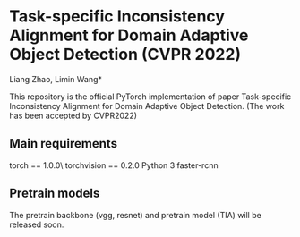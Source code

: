 # Task-specific Inconsistency Alignment for Domain Adaptive Object Detection (CVPR 2022)

Liang Zhao, Limin Wang*

This repository is the official PyTorch implementation of paper Task-specific Inconsistency Alignment for Domain Adaptive Object Detection. (The work has been accepted by CVPR2022)

## Main requirements
torch == 1.0.0\\
torchvision == 0.2.0
Python 3
faster-rcnn

<!-- ## Environmental settings
This repository is developed using python 3.6.7 on Ubuntu 16.04.5 LTS. The CUDA nad CUDNN version is 9.0 and 7.4.1 respectively. We use one NVIDIA 1080ti GPU card for training and testing. Other platforms or GPU cards are not fully tested. -->

## Pretrain models
The pretrain backbone (vgg, resnet) and pretrain model (TIA) will be released soon.

